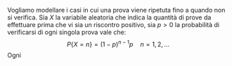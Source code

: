 Vogliamo modellare i casi in cui una prova viene ripetuta fino a quando non si verifica. Sia $X$ la variabile aleatoria che indica la quantità di prove da effettuare prima che vi sia un riscontro positivo, sia $p > 0$ la probabilità di verificarsi di ogni singola prova vale che:
$$ P\{ X = n \} = (1 - p)^{n-1}p \quad n =1,2,\dots $$
Ogni 